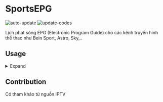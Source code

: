 # SportsEPG


![auto-update](https://github.com/iptv-org/epg/actions/workflows/auto-update.yml/badge.svg)
![update-codes](https://github.com/iptv-org/epg/actions/workflows/update-codes.yml/badge.svg)

Lịch phát sóng EPG (Electronic Program Guide) cho các kênh truyền hình thể thao như  Bein Sport, Astro, Sky,..

## Usage
<details>
<summary>Expand</summary>
<br>

<table>
  <thead>
    <tr><th align="left">Country</th><th align="left">EPG</th></tr>
  </thead>
  <tbody>
    <tr><td align="left" nowrap>🇩🇿 Algeria</td><td align="left" nowrap><code>https://iptv-org.github.io/epg/guides/elcinema.com.guide.xml</code></td></tr>
  </tbody>
</table>

</details>


## Contribution

Có tham khảo từ nguồn IPTV
